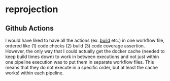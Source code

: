 # reprojection

## Github Actions

I would have liked to have all the actions (ex. [build](.github/workflows/build.yml) etc.) in one workflow file,
ordered like (1) code checks (2) build (3) code coverage assertion. However, the only way that I could actually get the
docker cache (needed to keep build times down) to work in between executions and not just within one pipeline execution
was to put them in separate workflow files. This means that they do not execute in a specific order, but at least the
cache works! within each pipeline. 

